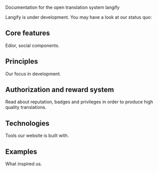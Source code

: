 Documentation for the open translation system langify

Langify is under development. You may have a look at our status quo:

## Core features
Edior, social components.

## Principles
Our focus in development.

## Authorization and reward system
Read about reputation, badges and privileges in order to produce high quality translations.

## Technologies
Tools our website is built with.

## Examples
What inspired us.
